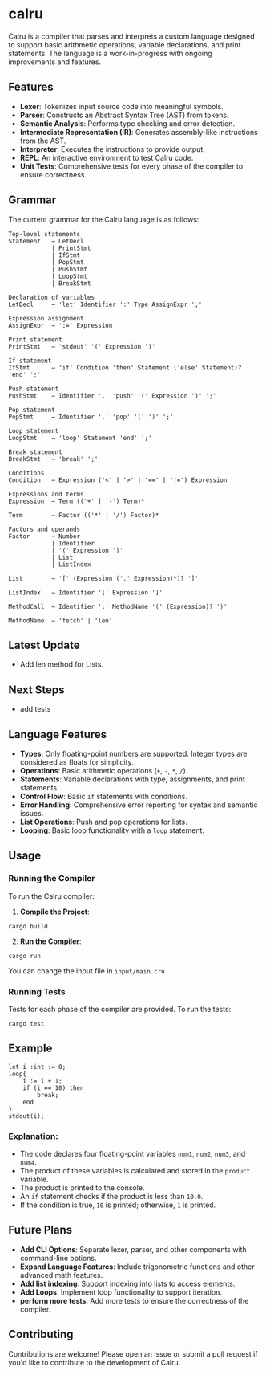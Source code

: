 # calru
Calru is a compiler that parses and interprets a custom language designed to support basic arithmetic operations, variable declarations, and print statements. The language is a work-in-progress with ongoing improvements and features.

## Features

-   **Lexer**: Tokenizes input source code into meaningful symbols.
-   **Parser**: Constructs an Abstract Syntax Tree (AST) from tokens.
-   **Semantic Analysis**: Performs type checking and error detection.
-   **Intermediate Representation (IR)**: Generates assembly-like instructions from the AST.
-   **Interpreter**: Executes the instructions to provide output.
-   **REPL**: An interactive environment to test Calru code.
-   **Unit Tests**: Comprehensive tests for every phase of the compiler to ensure correctness.

## Grammar

The current grammar for the Calru language is as follows:
```
Top-level statements
Statement   → LetDecl
            | PrintStmt
            | IfStmt
            | PopStmt
            | PushStmt
            | LoopStmt
            | BreakStmt

Declaration of variables
LetDecl     → 'let' Identifier ':' Type AssignExpr ';'

Expression assignment
AssignExpr  → ':=' Expression

Print statement
PrintStmt   → 'stdout' '(' Expression ')'

If statement
IfStmt      → 'if' Condition 'then' Statement ('else' Statement)? 'end' ';'

Push statement
PushStmt    → Identifier '.' 'push' '(' Expression ')' ';'

Pop statement
PopStmt     → Identifier '.' 'pop' '(' ')' ';'

Loop statement
LoopStmt    → 'loop' Statement 'end' ';'

Break statement
BreakStmt   → 'break' ';'

Conditions
Condition   → Expression ('<' | '>' | '==' | '!=') Expression

Expressions and terms
Expression  → Term (('+' | '-') Term)*

Term        → Factor (('*' | '/') Factor)*

Factors and operands
Factor      → Number
            | Identifier
            | '(' Expression ')'
            | List
            | ListIndex

List        → '[' (Expression (',' Expression)*)? ']'

ListIndex   → Identifier '[' Expression ']'

MethodCall  → Identifier '.' MethodName '(' (Expression)? ')'

MethodName  → 'fetch' | 'len'
 ```


## Latest Update
- Add len method for Lists.

## Next Steps

- add tests

## Language Features

-   **Types**: Only floating-point numbers are supported. Integer types are considered as floats for simplicity.
-   **Operations**: Basic arithmetic operations (`+`, `-`, `*`, `/`).
-   **Statements**: Variable declarations with type, assignments, and print statements.
-   **Control Flow**: Basic `if` statements with conditions.
-   **Error Handling**: Comprehensive error reporting for syntax and semantic issues.
-   **List Operations**: Push and pop operations for lists.
-   **Looping**: Basic loop functionality with a `loop` statement.

## Usage

### Running the Compiler

To run the Calru compiler:

1.  **Compile the Project**:
```
cargo build
```
2. **Run the Compiler**:
```
cargo run 
```
You can change the input file in `input/main.cru`
### Running Tests
Tests for each phase of the compiler are provided. To run the tests:
```
cargo test
```
## Example
```
let i :int := 0;
loop{
    i := i + 1;
    if (i == 10) then
        break;
    end
}
stdout(i);
```
### Explanation:

-  The code declares four floating-point variables `num1`, `num2`, `num3`, and `num4`.
-  The product of these variables is calculated and stored in the `product` variable.
-  The product is printed to the console.
-  An `if` statement checks if the product is less than `10.0`.
-  If the condition is true, `10` is printed; otherwise, `1` is printed.



## Future Plans

-   **Add CLI Options**: Separate lexer, parser, and other components with command-line options.
-   **Expand Language Features**: Include trigonometric functions and other advanced math features.
-  **Add list indexing**: Support indexing into lists to access elements.
-  **Add Loops**: Implement loop functionality to support iteration. 
-   **perform more tests**: Add more tests to ensure the correctness of the compiler.
			
## Contributing
Contributions are welcome! Please open an issue or submit a pull request if you'd like to contribute to the development of Calru.



